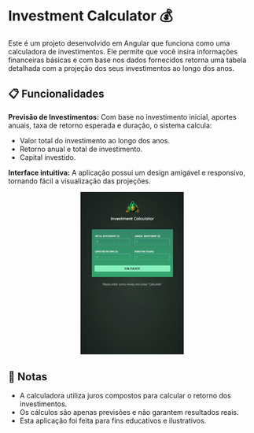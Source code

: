 # Investment Calculator 💰

Este é um projeto desenvolvido em Angular que funciona como uma calculadora de investimentos. Ele permite que você insira informações financeiras básicas e com base nos dados fornecidos retorna uma tabela detalhada com a projeção dos seus investimentos ao longo dos anos.

## 📋 Funcionalidades

**Previsão de Investimentos:** Com base no investimento inicial, aportes anuais, taxa de retorno esperada e duração, o sistema calcula:

- Valor total do investimento ao longo dos anos.
- Retorno anual e total de investimento.
- Capital investido.

**Interface intuitiva:** A aplicação possui um design amigável e responsivo, tornando fácil a visualização das projeções.

<center>
<img src="./assets/investiment-calculator-demo.gif" style="width: 15em;">
</center>

## 📝 Notas

- A calculadora utiliza juros compostos para calcular o retorno dos investimentos.
- Os cálculos são apenas previsões e não garantem resultados reais.
- Esta aplicação foi feita para fins educativos e ilustrativos.
